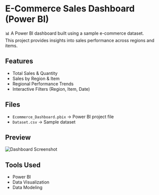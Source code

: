 # E-Commerce Sales Dashboard (Power BI)

📊 A Power BI dashboard built using a sample e-commerce dataset.  
This project provides insights into sales performance across regions and items.  

## Features
- Total Sales & Quantity  
- Sales by Region & Item  
- Regional Performance Trends  
- Interactive Filters (Region, Item, Date)  

## Files
- `Ecommerce_Dashboard.pbix` → Power BI project file  
- `Dataset.csv` → Sample dataset  

## Preview
![Dashboard Screenshot](screenshot.png)

## Tools Used
- Power BI
- Data Visualization
- Data Modeling
